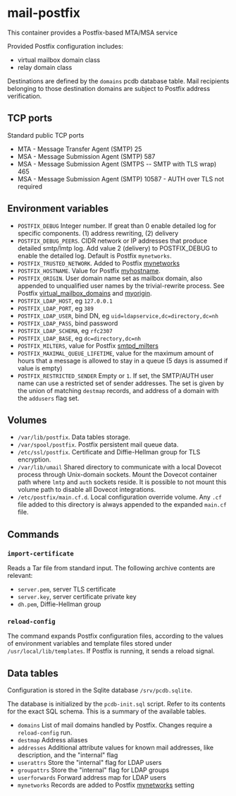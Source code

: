 # mail-postfix

This container provides a Postfix-based MTA/MSA service

Provided Postfix configuration includes:
- virtual mailbox domain class
- relay domain class

Destinations are defined by the `domains` pcdb database table. Mail
recipients belonging to those destination domains are subject to Postfix
address verification.

## TCP ports

Standard public TCP ports

- MTA - Message Transfer Agent (SMTP) 25
- MSA - Message Submission Agent (SMTP) 587
- MSA - Message Submission Agent (SMTPS -- SMTP with TLS wrap) 465
- MSA - Message Submission Agent (SMTP) 10587 - AUTH over TLS not required

## Environment variables

- `POSTFIX_DEBUG` Integer number. If great than 0 enable detailed log for
  specific components. (1) address rewriting, (2) delivery
- `POSTFIX_DEBUG_PEERS`. CIDR network or IP addresses that produce detailed smtp/lmtp log. Add value 2 (delivery) to POSTFIX_DEBUG to enable the detailed log. Default is Postfix `mynetworks`.
- `POSTFIX_TRUSTED_NETWORK`. Added to Postfix [mynetworks](https://www.postfix.org/postconf.5.html#mynetworks)
- `POSTFIX_HOSTNAME`. Value for Postfix
  [myhostname](https://www.postfix.org/postconf.5.html#myhostname).
- `POSTFIX_ORIGIN`. User domain name set as mailbox domain, also appended
  to unqualified user names by the trivial-rewrite process. See Postfix
  [virtual_mailbox_domains](https://www.postfix.org/postconf.5.html#virtual_mailbox_domains)
  and [myorigin](https://www.postfix.org/postconf.5.html#myorigin).
- `POSTFIX_LDAP_HOST`, eg `127.0.0.1`
- `POSTFIX_LDAP_PORT`, eg `389`
- `POSTFIX_LDAP_USER`, bind DN, eg `uid=ldapservice,dc=directory,dc=nh`
- `POSTFIX_LDAP_PASS`, bind password
- `POSTFIX_LDAP_SCHEMA`, eg `rfc2307`
- `POSTFIX_LDAP_BASE`, eg `dc=directory,dc=nh`
- `POSTFIX_MILTERS`, value for Postfix [smtpd_milters](http://www.postfix.org/postconf.5.html#smtpd_milters)
- `POSTFIX_MAXIMAL_QUEUE_LIFETIME`, value for the maximum amount of hours that a message is allowed to stay in a queue (5 days is assumed if value is empty)
- `POSTFIX_RESTRICTED_SENDER` Empty or `1`. If set, the SMTP/AUTH user
  name can use a restricted set of sender addresses. The set is given by
  the union of matching `destmap` records, and address of a domain with
  the `addusers` flag set.

## Volumes

- `/var/lib/postfix`. Data tables storage.
- `/var/spool/postfix`. Postfix persistent mail queue data.
- `/etc/ssl/postfix`. Certificate and Diffie-Hellman group for TLS encryption.
- `/var/lib/umail` Shared directory to communicate with a local Dovecot
  process through Unix-domain sockets. Mount the Dovecot container path
  where `lmtp` and `auth` sockets reside. It is possible to not mount this
  volume path to disable all Dovecot integrations.
- `/etc/postfix/main.cf.d`. Local configuration override volume. Any `.cf`
  file added to this directory is always appended to the expanded
  `main.cf` file.

## Commands

### `import-certificate`

Reads a Tar file from standard input. The following archive contents are
relevant:

- `server.pem`, server TLS certificate
- `server.key`, server certificate private key
- `dh.pem`, Diffie-Hellman group

### `reload-config`

The command expands Postfix configuration files, according to the values
of environment variables and template files stored under
`/usr/local/lib/templates`. If Postfix is running, it sends a reload
signal.

## Data tables

Configuration is stored in the Sqlite database `/srv/pcdb.sqlite`.

The database is initialized by the `pcdb-init.sql` script. Refer to
its contents for the exact SQL schema. This is a summary of the available tables.

- `domains` List of mail domains handled by Postfix. Changes require a
  `reload-config` run.
- `destmap` Address aliases
- `addresses` Additional attribute values for known mail addresses, like
  description, and the "internal" flag
- `userattrs` Store the "internal" flag for LDAP users
- `groupattrs` Store the "internal" flag for LDAP groups
- `userforwards` Forward address map for LDAP users
- `mynetworks` Records are added to Postfix
  [mynetworks](https://www.postfix.org/postconf.5.html#mynetworks) setting
